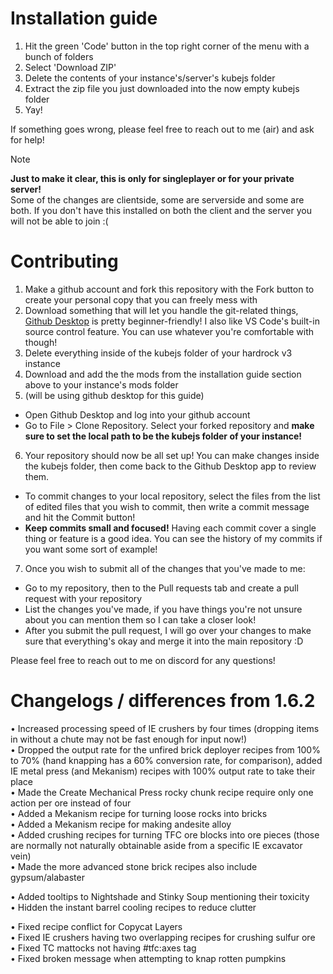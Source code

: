 # Installation guide
1. Hit the green 'Code' button in the top right corner of the menu with a bunch of folders
2. Select 'Download ZIP'
3. Delete the contents of your instance's/server's kubejs folder
4. Extract the zip file you just downloaded into the now empty kubejs folder
5. Yay!

If something goes wrong, please feel free to reach out to me (air) and ask for help!

> [!note]
> **Just to make it clear, this is only for singleplayer or for your private server!**  
> Some of the changes are clientside, some are serverside and some are both. If you don't have this installed on both the client and the server you will not be able to join :(

# Contributing
1. Make a github account and fork this repository with the Fork button to create your personal copy that you can freely mess with
2. Download something that will let you handle the git-related things, [Github Desktop](https://desktop.github.com/download/) is pretty beginner-friendly! I also like VS Code's built-in source control feature. You can use whatever you're comfortable with though!
3. Delete everything inside of the kubejs folder of your hardrock v3 instance
4. Download and add the the mods from the installation guide section above to your instance's mods folder
5. (will be using github desktop for this guide)
- Open Github Desktop and log into your github account
- Go to File > Clone Repository. Select your forked repository and **make sure to set the local path to be the kubejs folder of your instance!**
6. Your repository should now be all set up! You can make changes inside the kubejs folder, then come back to the Github Desktop app to review them.
- To commit changes to your local repository, select the files from the list of edited files that you wish to commit, then write a commit message and hit the Commit button!
- **Keep commits small and focused!** Having each commit cover a single thing or feature is a good idea. You can see the history of my commits if you want some sort of example!
7. Once you wish to submit all of the changes that you've made to me:
- Go to my repository, then to the Pull requests tab and create a pull request with your repository
- List the changes you've made, if you have things you're not unsure about you can mention them so I can take a closer look!
- After you submit the pull request, I will go over your changes to make sure that everything's okay and merge it into the main repository :D

Please feel free to reach out to me on discord for any questions!



# Changelogs / differences from 1.6.2
• Increased processing speed of IE crushers by four times (dropping items in without a chute may not be fast enough for input now!) <br/>
• Dropped the output rate for the unfired brick deployer recipes from 100% to 70% (hand knapping has a 60% conversion rate, for comparison), added IE metal press (and Mekanism) recipes with 100% output rate to take their place <br/>
• Made the Create Mechanical Press rocky chunk recipe require only one action per ore instead of four <br/>
• Added a Mekanism recipe for turning loose rocks into bricks <br/>
• Added a Mekanism recipe for making andesite alloy <br/>
• Added crushing recipes for turning TFC ore blocks into ore pieces (those are normally not naturally obtainable aside from a specific IE excavator vein) <br/>
• Made the more advanced stone brick recipes also include gypsum/alabaster <br/>

• Added tooltips to Nightshade and Stinky Soup mentioning their toxicity <br/>
• Hidden the instant barrel cooling recipes to reduce clutter <br/>

• Fixed recipe conflict for Copycat Layers <br/>
• Fixed IE crushers having two overlapping recipes for crushing sulfur ore <br/>
• Fixed TC mattocks not having #tfc:axes tag <br/>
• Fixed broken message when attempting to knap rotten pumpkins <br/>